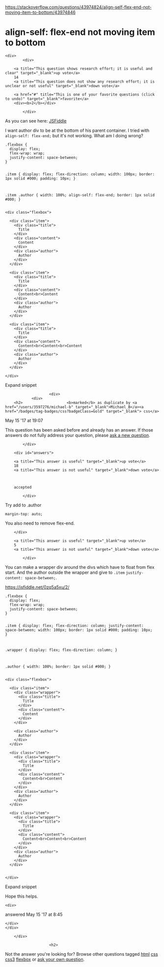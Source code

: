 <a href="https://stackoverflow.com/questions/43974824/align-self-flex-end-not-moving-item-to-bottom/43974846">https://stackoverflow.com/questions/43974824/align-self-flex-end-not-moving-item-to-bottom/43974846</a><div id="articleHeader"><h1>align-self: flex-end not moving item to bottom</h1></div>

            

<div id="question">

    
    <div>
            <div>
                

<div>
        
        <a title="This question shows research effort; it is useful and clear" target="_blank">up vote</a>
        14
        <a title="This question does not show any research effort; it is unclear or not useful" target="_blank">down vote</a>

        <a href="#" title="This is one of your favorite questions (click to undo)" target="_blank">favorite</a>
        <div><b>2</b></div>



</div>

            </div>

            
<div>
    <div>


<p>As you can see here: <a href="https://jsfiddle.net/0zq5a5xu/1/" target="_blank">JSFiddle</a> </p>

<p>I want author div to be at the bottom of his parent container. I tried with <code>align-self: flex-end;</code> but it's not working. What am I doing wrong?</p>

<div>
<div>
<pre><code>.flexbox {
  display: flex;
  flex-wrap: wrap;
  justify-content: space-between;
}

.item {
  display: flex;
  flex-direction: column;
  width: 100px;
  border: 1px solid #000;
  padding: 10px;
}

.item .author {
  width: 100%;
  align-self: flex-end;
  border: 1px solid #000;
}</code></pre>
<pre><code>&lt;div class="flexbox"&gt;

  &lt;div class="item"&gt;
    &lt;div class="title"&gt;
      Title
    &lt;/div&gt;
    &lt;div class="content"&gt;
      Content
    &lt;/div&gt;
    &lt;div class="author"&gt;
      Author
    &lt;/div&gt;
  &lt;/div&gt;

  &lt;div class="item"&gt;
    &lt;div class="title"&gt;
      Title
    &lt;/div&gt;
    &lt;div class="content"&gt;
      Content&lt;br&gt;Content
    &lt;/div&gt;
    &lt;div class="author"&gt;
      Author
    &lt;/div&gt;
  &lt;/div&gt;

  &lt;div class="item"&gt;
    &lt;div class="title"&gt;
      Title
    &lt;/div&gt;
    &lt;div class="content"&gt;
      Content&lt;br&gt;Content&lt;br&gt;Content
    &lt;/div&gt;
    &lt;div class="author"&gt;
      Author
    &lt;/div&gt;
  &lt;/div&gt;

&lt;/div&gt;</code></pre>
<div><div><div><a target="_blank">Expand snippet</a></div></div></div></div>
</div>
</div>
    
    
</div>

                        <div>
                <div>
        <h2>                    <b>marked</b> as duplicate by <a href="/users/3597276/michael-b" target="_blank">Michael_B</a><a href="/badges/tag-badges/css?badgeClass=Gold" target="_blank"> css</a>

 May 15 '17 at 19:07
</h2>
        <p>This question has been asked before and already has an answer. If those answers do not fully address your question, please <a href="/questions/ask" target="_blank">ask a new question</a>.</p>
    </div>
            </div>
    
            </div>
</div>



        <div id="answers">

                
                




  

<div id="answer-43974846">
    <div>
            <div>
                

<div>
        
        <a title="This answer is useful" target="_blank">up vote</a>
        18
        <a title="This answer is not useful" target="_blank">down vote</a>



        accepted


</div>

            </div>
            


<div>
    <div>
<p>Try add to .author</p>

<pre><code>margin-top: auto;</code></pre>

<p>You also need to remove flex-end.</p>
    </div>
    
</div>
    
        </div>
</div>

  

<div id="answer-43974977">
    <div>
            <div>
                

<div>
        
        <a title="This answer is useful" target="_blank">up vote</a>
        5
        <a title="This answer is not useful" target="_blank">down vote</a>





</div>

            </div>
            


<div>
    <div>
<p>You can make a wrapper div around the divs which have to float from flex start. And the author outside the wrapper and give to <code>.item</code> <code>justify-content: space-between;</code>.</p>

<p><a href="https://jsfiddle.net/0zq5a5xu/2/" target="_blank">https://jsfiddle.net/0zq5a5xu/2/</a></p>

<div>
<div>
<pre><code>.flexbox {
  display: flex;
  flex-wrap: wrap;
  justify-content: space-between;
}

.item {
  display: flex;
  flex-direction: column;
  justify-content: space-between;
  width: 100px;
  border: 1px solid #000;
  padding: 10px;
}

.wrapper {
  display: flex;
  flex-direction: column;
}

.author {
  width: 100%;
  border: 1px solid #000;
}</code></pre>
<pre><code>&lt;div class="flexbox"&gt;

  &lt;div class="item"&gt;
    &lt;div class="wrapper"&gt;
      &lt;div class="title"&gt;
        Title
      &lt;/div&gt;
      &lt;div class="content"&gt;
        Content
      &lt;/div&gt;
    &lt;/div&gt;

    &lt;div class="author"&gt;
      Author
    &lt;/div&gt;
  &lt;/div&gt;

  &lt;div class="item"&gt;
    &lt;div class="wrapper"&gt;
      &lt;div class="title"&gt;
        Title
      &lt;/div&gt;
      &lt;div class="content"&gt;
        Content&lt;br&gt;Content
      &lt;/div&gt;
    &lt;/div&gt;
    &lt;div class="author"&gt;
      Author
    &lt;/div&gt;
  &lt;/div&gt;

  &lt;div class="item"&gt;
    &lt;div class="wrapper"&gt;
      &lt;div class="title"&gt;
        Title
      &lt;/div&gt;
      &lt;div class="content"&gt;
        Content&lt;br&gt;Content&lt;br&gt;Content
      &lt;/div&gt;
    &lt;/div&gt;
    &lt;div class="author"&gt;
      Author
    &lt;/div&gt;
  &lt;/div&gt;


&lt;/div&gt;</code></pre>
<div><div><div><a target="_blank">Expand snippet</a></div></div></div></div>
</div>
<p>Hope this helps.</p>
    </div>
    <div>
    
            


    <div>
<div>
    <div>
        answered May 15 '17 at 8:45
    </div>
    
    
</div>

    </div>
    </div>
</div>
    
        </div>
</div>
                


                        <h2>
Not the answer you're looking for?                            Browse other questions tagged <a href="/questions/tagged/html" title="show questions tagged 'html'" target="_blank">html</a> <a href="/questions/tagged/css" title="show questions tagged 'css'" target="_blank">css</a> <a href="/questions/tagged/css3" title="show questions tagged 'css3'" target="_blank">css3</a> <a href="/questions/tagged/flexbox" title="show questions tagged 'flexbox'" target="_blank">flexbox</a>  or <a href="/questions/ask" target="_blank">ask your own question</a>.                        </h2>
            </div>
        